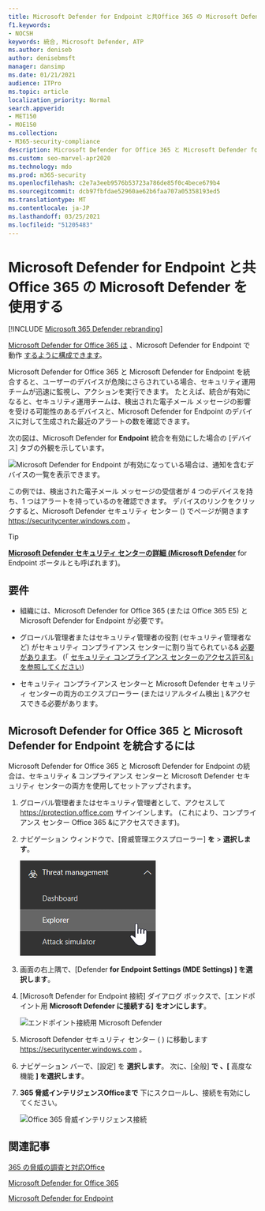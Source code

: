 ```yaml
---
title: Microsoft Defender for Endpoint と共Office 365 の Microsoft Defender を使用する
f1.keywords:
- NOCSH
keywords: 統合, Microsoft Defender, ATP
ms.author: deniseb
author: denisebmsft
manager: dansimp
ms.date: 01/21/2021
audience: ITPro
ms.topic: article
localization_priority: Normal
search.appverid:
- MET150
- MOE150
ms.collection:
- M365-security-compliance
description: Microsoft Defender for Office 365 と Microsoft Defender for Endpoint を組み合わせて使用して、デバイスや電子メール コンテンツに対する脅威に関する詳細情報を取得します。
ms.custom: seo-marvel-apr2020
ms.technology: mdo
ms.prod: m365-security
ms.openlocfilehash: c2e7a3eeb9576b53723a786de85f0c4bece679b4
ms.sourcegitcommit: dcb97fbfdae52960ae62b6faa707a05358193ed5
ms.translationtype: MT
ms.contentlocale: ja-JP
ms.lasthandoff: 03/25/2021
ms.locfileid: "51205483"
---
```

# <a name="use-microsoft-defender-for-office-365-together-with-microsoft-defender-for-endpoint"></a>Microsoft Defender for Endpoint と共Office 365 の Microsoft Defender を使用する

[!INCLUDE [Microsoft 365 Defender rebranding](../includes/microsoft-defender-for-office.md)]


[Microsoft Defender for Office 365 は](defender-for-office-365.md) 、Microsoft Defender for Endpoint で動作 [するように構成できます](/windows/security/threat-protection)。

Microsoft Defender for Office 365 と Microsoft Defender for Endpoint を統合すると、ユーザーのデバイスが危険にさらされている場合、セキュリティ運用チームが迅速に監視し、アクションを実行できます。 たとえば、統合が有効になると、セキュリティ運用チームは、検出された電子メール メッセージの影響を受ける可能性のあるデバイスと、Microsoft Defender for Endpoint のデバイスに対して生成された最近のアラートの数を確認できます。

次の図は、Microsoft Defender for **Endpoint** 統合を有効にした場合の [デバイス] タブの外観を示しています。

![Microsoft Defender for Endpoint が有効になっている場合は、通知を含むデバイスの一覧を表示できます。](../../media/fec928ea-8f0c-44d7-80b9-a2e0a8cd4e89.PNG)

この例では、検出された電子メール メッセージの受信者が 4 つのデバイスを持ち、1 つはアラートを持っているのを確認できます。 デバイスのリンクをクリックすると、Microsoft Defender セキュリティ センター () でページが開きます <https://securitycenter.windows.com> 。

> [!TIP]
> **[Microsoft Defender セキュリティ センターの詳細 (Microsoft Defender](/windows/security/threat-protection/microsoft-defender-atp/use)** for Endpoint ポータルとも呼ばれます)。

## <a name="requirements"></a>要件

- 組織には、Microsoft Defender for Office 365 (または Office 365 E5) と Microsoft Defender for Endpoint が必要です。

- グローバル管理者またはセキュリティ管理者の役割 (セキュリティ管理者など) がセキュリティ コンプライアンス センターに割り当てられている& [必要があります](https://protection.office.com)。 (「 [セキュリティ コンプライアンス センターのアクセス許可&」を参照してください](permissions-in-the-security-and-compliance-center.md))

- セキュリティ コンプライアンス センターと Microsoft Defender セキュリティ センターの両方のエクスプローラー (またはリアルタイム検出 [)](threat-explorer.md) &アクセスできる必要があります。

## <a name="to-integrate-microsoft-defender-for-office-365-with-microsoft-defender-for-endpoint"></a>Microsoft Defender for Office 365 と Microsoft Defender for Endpoint を統合するには

Microsoft Defender for Office 365 と Microsoft Defender for Endpoint の統合は、セキュリティ & コンプライアンス センターと Microsoft Defender セキュリティ センターの両方を使用してセットアップされます。

1. グローバル管理者またはセキュリティ管理者として、アクセスして <https://protection.office.com> サインインします。 (これにより、コンプライアンス センター Office 365 &にアクセスできます)。

2. ナビゲーション ウィンドウで、[脅威管理エクスプローラー] **を** \> **選択します**。

   ![[脅威の管理] メニューの [エクスプローラー]](../../media/ThreatMgmt-Explorer-nav.png)

3. 画面の右上隅で、[Defender **for Endpoint Settings (MDE Settings) ] を選択します**。

4. [Microsoft Defender for Endpoint 接続] ダイアログ ボックスで、[エンドポイント用 **Microsoft Defender に接続する] をオンにします**。

   ![エンドポイント接続用 Microsoft Defender](../../media/Explorer-WDATPConnection-dialog.png)

5. Microsoft Defender セキュリティ センター ( ) に移動します <https://securitycenter.windows.com> 。

6. ナビゲーション バーで、[設定] を **選択します**。 次に、[全般] **で 、[** 高度な機能 **] を選択します**。

7. **365 脅威インテリジェンスOfficeまで** 下にスクロールし、接続を有効にしてください。

   ![Office 365 脅威インテリジェンス接続](../../media/mdatp-oatptoggle.png)

## <a name="related-articles"></a>関連記事

[365 の脅威の調査と対応Office](office-365-ti.md)

[Microsoft Defender for Office 365](defender-for-office-365.md)

[Microsoft Defender for Endpoint](/windows/security/threat-protection)